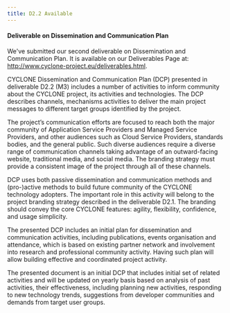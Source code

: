 ```yaml
---
title: D2.2 Available
---
```

#### Deliverable on Dissemination and Communication Plan

We've submitted our second deliverable on Dissemination and Communication Plan. It is available on our Deliverables Page at: <http://www.cyclone-project.eu/deliverables.html>.
<!-- more -->
CYCLONE Dissemination and Communication Plan (DCP) presented in
deliverable D2.2 (M3) includes a number of activities to inform
community about the CYCLONE project, its activities and technologies.
The DCP describes channels, mechanisms activities to deliver the main
project messages to different target groups identified by the project.


The project’s communication efforts are focused to reach both the major
community of Application Service Providers and Managed Service
Providers, and other audiences such as Cloud Service Providers,
standards bodies, and the general public. Such diverse audiences require
a diverse range of communication channels taking advantage of an
outward-facing website, traditional media, and social media. The
branding strategy must provide a consistent image of the project through
all of these channels.

DCP uses both passive dissemination and communication methods and
(pro-)active methods to build future community of the CYCLONE technology
adopters. The important role in this activity will belong to the project
branding strategy described in the deliverable D2.1. The branding should
convey the core CYCLONE features: agility, flexibility, confidence, and
usage simplicity.

The presented DCP includes an initial plan for dissemination and
communication activities, including publications, events organisation
and attendance, which is based on existing partner network and
involvement into research and professional community activity. Having
such plan will allow building effective and coordinated project activity.

The presented document is an initial DCP that includes initial set of
related activities and will be updated on yearly basis based on analysis
of past activities, their effectiveness, including planning new
activities, responding to new technology trends, suggestions from
developer communities and demands from target user groups.
